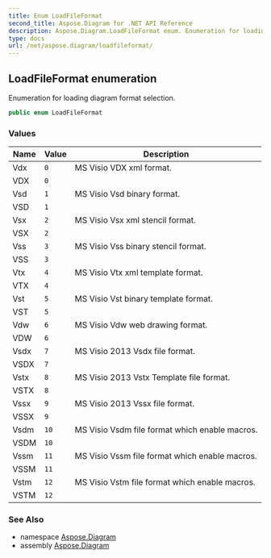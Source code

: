 ```yaml
---
title: Enum LoadFileFormat
second_title: Aspose.Diagram for .NET API Reference
description: Aspose.Diagram.LoadFileFormat enum. Enumeration for loading diagram format selection
type: docs
url: /net/aspose.diagram/loadfileformat/
---
```

## LoadFileFormat enumeration

Enumeration for loading diagram format selection.

```csharp
public enum LoadFileFormat
```

### Values

| Name | Value | Description |
| --- | --- | --- |
| Vdx | `0` | MS Visio VDX xml format. |
| VDX | `0` |  |
| Vsd | `1` | MS Visio Vsd binary format. |
| VSD | `1` |  |
| Vsx | `2` | MS Visio Vsx xml stencil format. |
| VSX | `2` |  |
| Vss | `3` | MS Visio Vss binary stencil format. |
| VSS | `3` |  |
| Vtx | `4` | MS Visio Vtx xml template format. |
| VTX | `4` |  |
| Vst | `5` | MS Visio Vst binary template format. |
| VST | `5` |  |
| Vdw | `6` | MS Visio Vdw web drawing format. |
| VDW | `6` |  |
| Vsdx | `7` | MS Visio 2013 Vsdx file format. |
| VSDX | `7` |  |
| Vstx | `8` | MS Visio 2013 Vstx Template file format. |
| VSTX | `8` |  |
| Vssx | `9` | MS Visio 2013 Vssx file format. |
| VSSX | `9` |  |
| Vsdm | `10` | MS Visio Vsdm file format which enable macros. |
| VSDM | `10` |  |
| Vssm | `11` | MS Visio Vssm file format which enable macros. |
| VSSM | `11` |  |
| Vstm | `12` | MS Visio Vstm file format which enable macros. |
| VSTM | `12` |  |

### See Also

* namespace [Aspose.Diagram](../../aspose.diagram/)
* assembly [Aspose.Diagram](../../)


